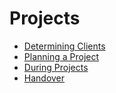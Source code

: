 # Projects

- [Determining Clients](./clients.md)
- [Planning a Project](./planning.md)
- [During Projects](./during.md)
- [Handover](./handover.md)
